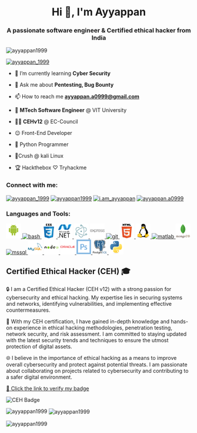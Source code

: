 <h1 align="center">Hi 👋, I'm Ayyappan</h1>
<h3 align="center">A passionate software engineer & Certified ethical hacker from India</h3>

<p align="left"> <img src="https://komarev.com/ghpvc/?username=ayyappan1999&label=Profile%20views&color=0e75b6&style=flat" alt="ayyappan1999" /> </p>

<p align="left"> <a href="https://twitter.com/ayyappan_1999" target="blank"><img src="https://img.shields.io/twitter/follow/ayyappan_1999?logo=twitter&style=for-the-badge" alt="ayyappan_1999" /></a> </p>

- 🌱 I’m currently learning **Cyber Security**

- 💬 Ask me about **Pentesting, Bug Bounty**

- 📫 How to reach me **ayyappan.a0999@gmail.com**
  
- 👀 **MTech Software Engineer** @ VIT University

- 👨‍💻 **CEHv12** @ EC-Council

- 😉 Front-End Developer

- 💙 Python Programmer

- 🌸Crush @ kali Linux

- 🏆 Hackthebox ♡ Tryhackme

<h3 align="left">Connect with me:</h3>
<p align="left">
<a href="https://twitter.com/ayyappan_1999" target="blank"><img align="center" src="https://raw.githubusercontent.com/rahuldkjain/github-profile-readme-generator/master/src/images/icons/Social/twitter.svg" alt="ayyappan_1999" height="30" width="40" /></a>
<a href="https://linkedin.com/in/ayyappan1999" target="blank"><img align="center" src="https://raw.githubusercontent.com/rahuldkjain/github-profile-readme-generator/master/src/images/icons/Social/linked-in-alt.svg" alt="ayyappan1999" height="30" width="40" /></a>
<a href="https://instagram.com/i.am_ayyappan" target="blank"><img align="center" src="https://raw.githubusercontent.com/rahuldkjain/github-profile-readme-generator/master/src/images/icons/Social/instagram.svg" alt="i.am_ayyappan" height="30" width="40" /></a>
<a href="https://medium.com/@ayyappan.a0999" target="blank"><img align="center" src="https://raw.githubusercontent.com/rahuldkjain/github-profile-readme-generator/master/src/images/icons/Social/medium.svg" alt="ayyappan.a0999" height="30" width="40" /></a>
</p>

<h3 align="left">Languages and Tools:</h3>
<p align="left"> <a href="https://developer.android.com" target="_blank" rel="noreferrer"> <img src="https://raw.githubusercontent.com/devicons/devicon/master/icons/android/android-original-wordmark.svg" alt="android" width="40" height="40"/> </a> <a href="https://www.gnu.org/software/bash/" target="_blank" rel="noreferrer"> <img src="https://www.vectorlogo.zone/logos/gnu_bash/gnu_bash-icon.svg" alt="bash" width="40" height="40"/> </a> <a href="https://www.w3schools.com/css/" target="_blank" rel="noreferrer"> <img src="https://raw.githubusercontent.com/devicons/devicon/master/icons/css3/css3-original-wordmark.svg" alt="css3" width="40" height="40"/> </a> <a href="https://dotnet.microsoft.com/" target="_blank" rel="noreferrer"> <img src="https://raw.githubusercontent.com/devicons/devicon/master/icons/dot-net/dot-net-original-wordmark.svg" alt="dotnet" width="40" height="40"/> </a> <a href="https://www.electronjs.org" target="_blank" rel="noreferrer"> <img src="https://raw.githubusercontent.com/devicons/devicon/master/icons/electron/electron-original.svg" alt="electron" width="40" height="40"/> </a> <a href="https://expressjs.com" target="_blank" rel="noreferrer"> <img src="https://raw.githubusercontent.com/devicons/devicon/master/icons/express/express-original-wordmark.svg" alt="express" width="40" height="40"/> </a> <a href="https://git-scm.com/" target="_blank" rel="noreferrer"> <img src="https://www.vectorlogo.zone/logos/git-scm/git-scm-icon.svg" alt="git" width="40" height="40"/> </a> <a href="https://www.w3.org/html/" target="_blank" rel="noreferrer"> <img src="https://raw.githubusercontent.com/devicons/devicon/master/icons/html5/html5-original-wordmark.svg" alt="html5" width="40" height="40"/> </a> <a href="https://www.linux.org/" target="_blank" rel="noreferrer"> <img src="https://raw.githubusercontent.com/devicons/devicon/master/icons/linux/linux-original.svg" alt="linux" width="40" height="40"/> </a> <a href="https://www.mathworks.com/" target="_blank" rel="noreferrer"> <img src="https://upload.wikimedia.org/wikipedia/commons/2/21/Matlab_Logo.png" alt="matlab" width="40" height="40"/> </a> <a href="https://www.mongodb.com/" target="_blank" rel="noreferrer"> <img src="https://raw.githubusercontent.com/devicons/devicon/master/icons/mongodb/mongodb-original-wordmark.svg" alt="mongodb" width="40" height="40"/> </a> <a href="https://www.microsoft.com/en-us/sql-server" target="_blank" rel="noreferrer"> <img src="https://www.svgrepo.com/show/303229/microsoft-sql-server-logo.svg" alt="mssql" width="40" height="40"/> </a> <a href="https://www.mysql.com/" target="_blank" rel="noreferrer"> <img src="https://raw.githubusercontent.com/devicons/devicon/master/icons/mysql/mysql-original-wordmark.svg" alt="mysql" width="40" height="40"/> </a> <a href="https://nodejs.org" target="_blank" rel="noreferrer"> <img src="https://raw.githubusercontent.com/devicons/devicon/master/icons/nodejs/nodejs-original-wordmark.svg" alt="nodejs" width="40" height="40"/> </a> <a href="https://www.oracle.com/" target="_blank" rel="noreferrer"> <img src="https://raw.githubusercontent.com/devicons/devicon/master/icons/oracle/oracle-original.svg" alt="oracle" width="40" height="40"/> </a> <a href="https://www.photoshop.com/en" target="_blank" rel="noreferrer"> <img src="https://raw.githubusercontent.com/devicons/devicon/master/icons/photoshop/photoshop-line.svg" alt="photoshop" width="40" height="40"/> </a> <a href="https://www.postgresql.org" target="_blank" rel="noreferrer"> <img src="https://raw.githubusercontent.com/devicons/devicon/master/icons/postgresql/postgresql-original-wordmark.svg" alt="postgresql" width="40" height="40"/> </a> <a href="https://www.python.org" target="_blank" rel="noreferrer"> <img src="https://raw.githubusercontent.com/devicons/devicon/master/icons/python/python-original.svg" alt="python" width="40" height="40"/> </a> </p>


## Certified Ethical Hacker (CEH) 🎓

🔒 I am a Certified Ethical Hacker (CEH v12) with a strong passion for cybersecurity and ethical hacking. My expertise lies in securing systems and networks, identifying vulnerabilities, and implementing effective countermeasures.

🔐 With my CEH certification, I have gained in-depth knowledge and hands-on experience in ethical hacking methodologies, penetration testing, network security, and risk assessment. I am committed to staying updated with the latest security trends and techniques to ensure the utmost protection of digital assets.

🌐 I believe in the importance of ethical hacking as a means to improve overall cybersecurity and protect against potential threats. I am passionate about collaborating on projects related to cybersecurity and contributing to a safer digital environment.

[🚀 Click the link to verify my badge](https://aspen.eccouncil.org/VerifyBadge?type=certification&a=hqWJSSaxuLyKuc1QNwEK3WFNRdJEYAm50xRacp36o8c=)

![CEH Badge](https://github.com/Ayyappan1999/Ayyappan1999/assets/61587800/636be225-fc88-419a-8ed9-e5c5aff0bd16)

<p><img align="left" src="https://github-readme-stats.vercel.app/api/top-langs?username=ayyappan1999&show_icons=true&locale=en&layout=compact" alt="ayyappan1999" /></p>

<p>&nbsp;<img align="center" src="https://github-readme-stats.vercel.app/api?username=ayyappan1999&show_icons=true&locale=en" alt="ayyappan1999" /></p>

<p><img align="center" src="https://github-readme-streak-stats.herokuapp.com/?user=ayyappan1999&" alt="ayyappan1999" /></p>


<!---
Chinnu1999/Chinnu1999 is a ✨ special ✨ repository because its `README.md` (this file) appears on your GitHub profile.
You can click the Preview link to take a look at your changes.
--->
